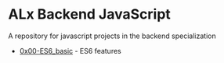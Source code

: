 
# ALx Backend JavaScript  
A repository for javascript projects in the backend specialization
- [0x00-ES6_basic]() -  ES6 features
